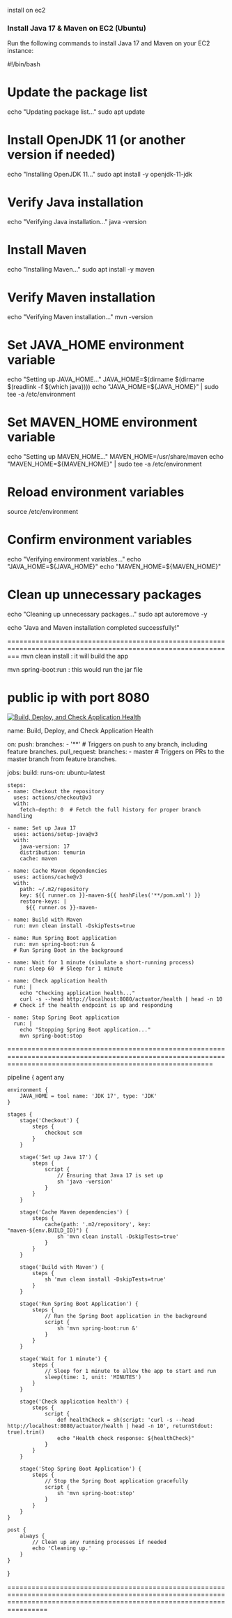 install on ec2
### Install Java 17 & Maven on EC2 (Ubuntu)
Run the following commands to install Java 17 and Maven on your EC2 instance:

#!/bin/bash

# Update the package list
echo "Updating package list..."
sudo apt update

# Install OpenJDK 11 (or another version if needed)
echo "Installing OpenJDK 11..."
sudo apt install -y openjdk-11-jdk

# Verify Java installation
echo "Verifying Java installation..."
java -version

# Install Maven
echo "Installing Maven..."
sudo apt install -y maven

# Verify Maven installation
echo "Verifying Maven installation..."
mvn -version

# Set JAVA_HOME environment variable
echo "Setting up JAVA_HOME..."
JAVA_HOME=$(dirname $(dirname $(readlink -f $(which java))))
echo "JAVA_HOME=${JAVA_HOME}" | sudo tee -a /etc/environment

# Set MAVEN_HOME environment variable
echo "Setting up MAVEN_HOME..."
MAVEN_HOME=/usr/share/maven
echo "MAVEN_HOME=${MAVEN_HOME}" | sudo tee -a /etc/environment

# Reload environment variables
source /etc/environment

# Confirm environment variables
echo "Verifying environment variables..."
echo "JAVA_HOME=${JAVA_HOME}"
echo "MAVEN_HOME=${MAVEN_HOME}"

# Clean up unnecessary packages
echo "Cleaning up unnecessary packages..."
sudo apt autoremove -y

echo "Java and Maven installation completed successfully!"

===============================================================================================================
mvn clean install : it will build the app

mvn spring-boot:run : this would run the jar file

public ip with port 8080
===============================================================================================================

[![Build, Deploy, and Check Application Health](https://github.com/vikas0105/petclinic/actions/workflows/Build-&-Deploy.yml/badge.svg?event=status)](https://github.com/vikas0105/petclinic/actions/workflows/Build-&-Deploy.yml)

name: Build, Deploy, and Check Application Health

on:
  push:
    branches:
      - '**'  # Triggers on push to any branch, including feature branches.
  pull_request:
    branches:
      - master  # Triggers on PRs to the master branch from feature branches.

jobs:
  build:
    runs-on: ubuntu-latest

    steps:
    - name: Checkout the repository
      uses: actions/checkout@v3
      with:
        fetch-depth: 0  # Fetch the full history for proper branch handling

    - name: Set up Java 17
      uses: actions/setup-java@v3
      with:
        java-version: 17
        distribution: temurin
        cache: maven

    - name: Cache Maven dependencies
      uses: actions/cache@v3
      with:
        path: ~/.m2/repository
        key: ${{ runner.os }}-maven-${{ hashFiles('**/pom.xml') }}
        restore-keys: |
          ${{ runner.os }}-maven-

    - name: Build with Maven
      run: mvn clean install -DskipTests=true

    - name: Run Spring Boot application
      run: mvn spring-boot:run &
      # Run Spring Boot in the background

    - name: Wait for 1 minute (simulate a short-running process)
      run: sleep 60  # Sleep for 1 minute

    - name: Check application health
      run: |
        echo "Checking application health..."
        curl -s --head http://localhost:8080/actuator/health | head -n 10
      # Check if the health endpoint is up and responding

    - name: Stop Spring Boot application
      run: |
        echo "Stopping Spring Boot application..."
        mvn spring-boot:stop


===============================================================================================================================================================

pipeline {
    agent any

    environment {
        JAVA_HOME = tool name: 'JDK 17', type: 'JDK'
    }

    stages {
        stage('Checkout') {
            steps {
                checkout scm
            }
        }

        stage('Set up Java 17') {
            steps {
                script {
                    // Ensuring that Java 17 is set up
                    sh 'java -version'
                }
            }
        }

        stage('Cache Maven dependencies') {
            steps {
                cache(path: '.m2/repository', key: "maven-${env.BUILD_ID}") {
                    sh 'mvn clean install -DskipTests=true'
                }
            }
        }

        stage('Build with Maven') {
            steps {
                sh 'mvn clean install -DskipTests=true'
            }
        }

        stage('Run Spring Boot Application') {
            steps {
                // Run the Spring Boot application in the background
                script {
                    sh 'mvn spring-boot:run &'
                }
            }
        }

        stage('Wait for 1 minute') {
            steps {
                // Sleep for 1 minute to allow the app to start and run
                sleep(time: 1, unit: 'MINUTES')
            }
        }

        stage('Check application health') {
            steps {
                script {
                    def healthCheck = sh(script: 'curl -s --head http://localhost:8080/actuator/health | head -n 10', returnStdout: true).trim()
                    echo "Health check response: ${healthCheck}"
                }
            }
        }

        stage('Stop Spring Boot Application') {
            steps {
                // Stop the Spring Boot application gracefully
                script {
                    sh 'mvn spring-boot:stop'
                }
            }
        }
    }

    post {
        always {
            // Clean up any running processes if needed
            echo 'Cleaning up.'
        }
    }
}

============================================================================================================================================================================

